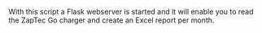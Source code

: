With this script a Flask webserver is started and it will enable you to read the ZapTec Go charger and create an Excel report per month.
